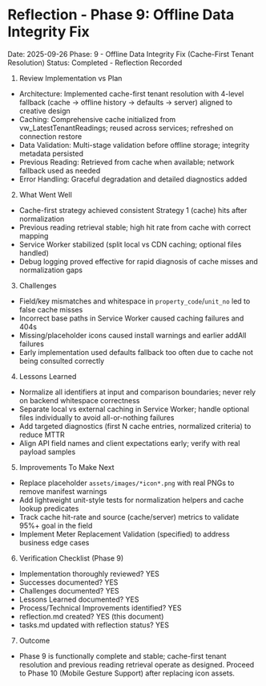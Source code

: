 # Reflection - Phase 9: Offline Data Integrity Fix

Date: 2025-09-26
Phase: 9 - Offline Data Integrity Fix (Cache-First Tenant Resolution)
Status: Completed - Reflection Recorded

1) Review Implementation vs Plan
- Architecture: Implemented cache-first tenant resolution with 4-level fallback (cache → offline history → defaults → server) aligned to creative design
- Caching: Comprehensive cache initialized from vw_LatestTenantReadings; reused across services; refreshed on connection restore
- Data Validation: Multi-stage validation before offline storage; integrity metadata persisted
- Previous Reading: Retrieved from cache when available; network fallback used as needed
- Error Handling: Graceful degradation and detailed diagnostics added

2) What Went Well
- Cache-first strategy achieved consistent Strategy 1 (cache) hits after normalization
- Previous reading retrieval stable; high hit rate from cache with correct mapping
- Service Worker stabilized (split local vs CDN caching; optional files handled)
- Debug logging proved effective for rapid diagnosis of cache misses and normalization gaps

3) Challenges
- Field/key mismatches and whitespace in `property_code`/`unit_no` led to false cache misses
- Incorrect base paths in Service Worker caused caching failures and 404s
- Missing/placeholder icons caused install warnings and earlier addAll failures
- Early implementation used defaults fallback too often due to cache not being consulted correctly

4) Lessons Learned
- Normalize all identifiers at input and comparison boundaries; never rely on backend whitespace correctness
- Separate local vs external caching in Service Worker; handle optional files individually to avoid all-or-nothing failures
- Add targeted diagnostics (first N cache entries, normalized criteria) to reduce MTTR
- Align API field names and client expectations early; verify with real payload samples

5) Improvements To Make Next
- Replace placeholder `assets/images/*icon*.png` with real PNGs to remove manifest warnings
- Add lightweight unit-style tests for normalization helpers and cache lookup predicates
- Track cache hit-rate and source (cache/server) metrics to validate 95%+ goal in the field
- Implement Meter Replacement Validation (specified) to address business edge cases

6) Verification Checklist (Phase 9)
- Implementation thoroughly reviewed? YES
- Successes documented? YES
- Challenges documented? YES
- Lessons Learned documented? YES
- Process/Technical Improvements identified? YES
- reflection.md created? YES (this document)
- tasks.md updated with reflection status? YES

7) Outcome
- Phase 9 is functionally complete and stable; cache-first tenant resolution and previous reading retrieval operate as designed. Proceed to Phase 10 (Mobile Gesture Support) after replacing icon assets.
